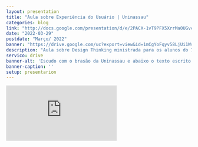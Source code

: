 ```yaml
---
layout: presentation
title: "Aula sobre Experiência do Usuário | Uninassau" 
categories: blog
link: "http://docs.google.com/presentation/d/e/2PACX-1vT9PFX5XrrMa0UGvc24IgM59cCqnSv5QtbQSus2tq8ThfS1J7hqu6CNCBJKgSs9cOwI8d3KjWLpUj4Y/pub?start=false&loop=false&delayms=15000"
date: "2022-03-29"
postdate: "Março/ 2022"
banner: "https://drive.google.com/uc?export=view&id=1mCgYoFqyv58LjUi1Ws54jKPbmJVTKUMn"
description: "Aula sobre Design Thinking ministrada para os alunos do 7º período do curso de Sistema da Informação"
servico: drive
banner-alt: 'Escudo com o brasão da Uninassau e abaixo o texto escrito em maiúsculo Uninassau'
banner-caption: ''
setup: presentarion
---
```


<iframe src="https://docs.google.com/presentation/d/e/2PACX-1vT9PFX5XrrMa0UGvc24IgM59cCqnSv5QtbQSus2tq8ThfS1J7hqu6CNCBJKgSs9cOwI8d3KjWLpUj4Y/embed?start=false&loop=false&delayms=3000" frameborder="0" allowfullscreen="true" mozallowfullscreen="true" webkitallowfullscreen="true"></iframe>